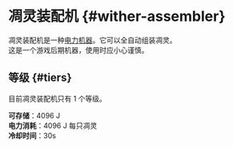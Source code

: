 # 凋灵装配机 {#wither-assembler}

凋灵装配机是一种[电力机器](/Electric-Machines#machines)。它可以全自动组装凋灵。  
这是一个游戏后期机器，使用时应小心谨慎。

## 等级 {#tiers}

目前凋灵装配机只有 1 个等级。

**可存储**：4096 J  
**电力消耗**：4096 J 每只凋灵  
**冷却时间**：30s
